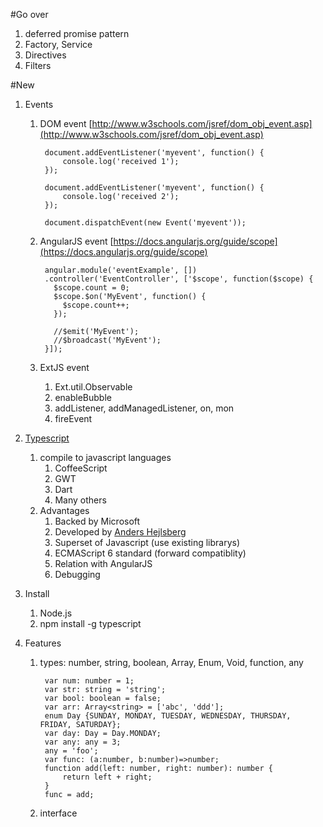 #Go over
1. deferred promise pattern
1. Factory, Service
1. Directives
1. Filters

#New
1. Events
	1. DOM event [http://www.w3schools.com/jsref/dom_obj_event.asp](http://www.w3schools.com/jsref/dom_obj_event.asp)

			document.addEventListener('myevent', function() {
  				console.log('received 1');
			});

			document.addEventListener('myevent', function() {
  				console.log('received 2');
			});
			
			document.dispatchEvent(new Event('myevent'));
			
	1. AngularJS event [https://docs.angularjs.org/guide/scope](https://docs.angularjs.org/guide/scope)

			angular.module('eventExample', [])
			.controller('EventController', ['$scope', function($scope) {
			  $scope.count = 0;
			  $scope.$on('MyEvent', function() {
			    $scope.count++;
			  });
			  
			  //$emit('MyEvent');
      		  //$broadcast('MyEvent');
			}]);
	1. ExtJS event
		1. Ext.util.Observable
		1. enableBubble
		1. addListener, addManagedListener, on, mon
		1. fireEvent

1. [Typescript](http://www.typescriptlang.org/)
	1. compile to javascript languages
		1. CoffeeScript
		1. GWT
		1. Dart
		1. Many others
	1. Advantages
		1. Backed by Microsoft
		1. Developed by [Anders Hejlsberg](http://en.wikipedia.org/wiki/Anders_Hejlsberg)
		1. Superset of Javascript (use existing librarys)
		1. ECMAScript 6 standard (forward compatiblity)
		1. Relation with AngularJS
		1. Debugging
1. Install
	1. Node.js
	1. npm install -g typescript
1. Features
	1. types: number, string, boolean, Array, Enum, Void, function, any

			var num: number = 1;
			var str: string = 'string';
			var bool: boolean = false;
			var arr: Array<string> = ['abc', 'ddd'];
			enum Day {SUNDAY, MONDAY, TUESDAY, WEDNESDAY, THURSDAY, FRIDAY, SATURDAY};
			var day: Day = Day.MONDAY;
			var any: any = 3;
			any = 'foo';
			var func: (a:number, b:number)=>number;
			function add(left: number, right: number): number {
				return left + right;
			}
			func = add;
	1. interface
